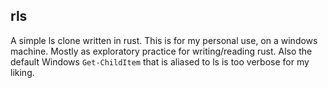 ## rls

A simple ls clone written in rust.
This is for my personal use, on a windows machine. Mostly as exploratory practice for writing/reading rust. Also the default Windows `Get-ChildItem` that is aliased to ls is too verbose for my liking.

